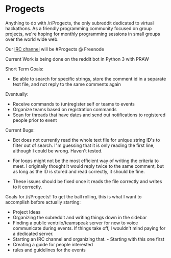 # Progects
Anything to do with /r/Progects, the only subreddit dedicated to virtual hackathons. As a friendly programming community focused on group projects, we're hoping for monthly programming sessions in small groups over the world wide web. 

Our [IRC channel](http://webchat.freenode.net/) will be #Progects @ Freenode

Current Work is being done on the reddit bot in Python 3 with PRAW

Short Term Goals:
  
  * Be able to search for specific strings, store the comment id in a separate text file, and not reply to the same comments again
  
  Eventually:
  
  * Receive commands to (un)register self or teams to events
  * Organize teams based on registration commands
  * Scan for threads that have dates and send out notifications to registered people prior to event
  
  Current Bugs:
  
  * Bot does not currently read the whole text file for unique string ID's to filter out of search. I"m guessing that it is only reading the first line, although I could be wrong. Haven't tested.
  
  * For loops might not be the most efficient way of writing the criteria to meet. I originally thought it would reply twice to the same comment, but as long as the ID is stored and read correctly, it should be fine.
  
  * These issues should be fixed once it reads the file correctly and writes to it correctly.

Goals for /r/Progects! To get the ball rolling, this is what I want to accomplish before actually starting:

* Project Ideas
* Organizing the subreddit and writing things down in the sidebar
* Finding a public ventrilo/teamspeak server for now to voice communicate during events. If things take off, I wouldn't mind paying for a dedicated server. 
* Starting an IRC channel and organizing that. - Starting with this one first
* Creating a guide for people interested
* rules and guidelines for the events

